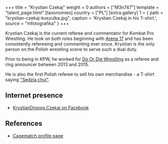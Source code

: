 +++
title = "Krystian Czekaj"
weight = 0
authors = ["M3n747"]
template = "talent_page.html"
[taxonomies]
country = ["PL"]
[extra.gallery]
1 = { path = "krystian-czekaj-koszulka.jpg", caption = 'Krystian Czekaj in his T-shirt.', source = "mfotografika" }
+++

Krystian Czekaj is the current referee and commentator for Kombat Pro Wrestling.
He took on both roles beginning with [Arena 17](@e/kpw/2021-08-21-kpw-arena-17-odrodzenie.md) and has been consistently refereeing and commenting ever since.
Krystian is the only person on the Polish wrestling scene to serve such a dual duty.

Prior to being in KPW, he worked for [Do Or Die Wrestling](@/o/ddw.md) as a referee and ring announcer between 2013 and 2015.

He is also the first Polish referee to sell his own merchandise - a T-shirt saying ["Sędzia chuj"](@/a/polish-wrestling-chants.md).

## Internet presence

* [KrystianDroops.Czekaj on Facebook](https://www.facebook.com/krystiandroops.czekaj/)

## References

* [Cagematch profile page](https://www.cagematch.net/?id=2&nr=28296)
